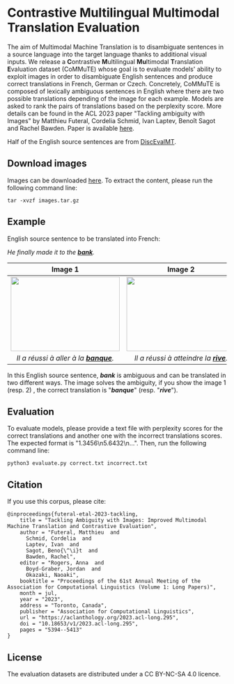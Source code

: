 # Contrastive Multilingual Multimodal Translation Evaluation

The aim of Multimodal Machine Translation is to disambiguate sentences in a source language into the target language thanks to additional visual inputs. We release a **C**ontrastive **M**ultilingual **Mu**ltimodal **T**ranslation **E**valuation dataset (CoMMuTE) whose goal is to evaluate models' ability to exploit images in order to disambiguate English sentences and produce correct translations in French, German or Czech. 
Concretely, CoMMuTE is composed of lexically ambiguous sentences in English where there are two possible translations depending of the image for each example. Models are asked to rank the pairs of translations based on the perplexity score. More details can be found in the ACL 2023 paper "Tackling ambiguity with Images" by Matthieu Futeral, Cordelia Schmid, Ivan Laptev, Benoît Sagot and Rachel Bawden. Paper is available [here](https://aclanthology.org/2023.acl-long.295/).

Half of the English source sentences are from [<ins>DiscEvalMT</ins>](https://github.com/rbawden/discourse-mt-test-sets).

## Download images
Images can be downloaded [<ins>here</ins>](https://drive.google.com/drive/folders/1FrvKN1PyR7zeGLllCLp50TbM0OS8LCSc?usp=sharing). To extract the content, please run the following command line:

`tar -xvzf images.tar.gz`

## Example

English source sentence to be translated into French:

_He finally made it to the **<ins>bank</ins>**._

Image 1             |  Image 2
:-------------------------:|:-------------------------:
<a href="https://zupimages.net/viewer.php?id=22/51/aao0.jpeg"><img src="https://zupimages.net/up/22/51/aao0.jpeg" width="250" height="171" /></a> | <a href="https://zupimages.net/viewer.php?id=22/51/c9r9.jpeg"><img src="https://zupimages.net/up/22/51/c9r9.jpeg" width="250" height="171" /></a>
_Il a réussi à aller à la **<ins>banque</ins>**._  |  _Il a réussi à atteindre la **<ins>rive</ins>**._

In this English source sentence, **_bank_** is ambiguous and can be translated in two different ways. The image solves the ambiguity, if you show the image 1 (resp. 2) , the correct translation is "**_banque_**" (resp. "**_rive_**").
## Evaluation
To evaluate models, please provide a text file with perplexity scores for the correct translations and another one with the incorrect translations scores. The expected format is "1.3456\n5.6432\n...". Then, run the following command line:

`python3 evaluate.py correct.txt incorrect.txt`

## Citation

If you use this corpus, please cite:
```
@inproceedings{futeral-etal-2023-tackling,
    title = "Tackling Ambiguity with Images: Improved Multimodal Machine Translation and Contrastive Evaluation",
    author = "Futeral, Matthieu  and
      Schmid, Cordelia  and
      Laptev, Ivan  and
      Sagot, Beno{\^\i}t  and
      Bawden, Rachel",
    editor = "Rogers, Anna  and
      Boyd-Graber, Jordan  and
      Okazaki, Naoaki",
    booktitle = "Proceedings of the 61st Annual Meeting of the Association for Computational Linguistics (Volume 1: Long Papers)",
    month = jul,
    year = "2023",
    address = "Toronto, Canada",
    publisher = "Association for Computational Linguistics",
    url = "https://aclanthology.org/2023.acl-long.295",
    doi = "10.18653/v1/2023.acl-long.295",
    pages = "5394--5413"
}
```

## License
The evaluation datasets are distributed under a CC BY-NC-SA 4.0 licence.




